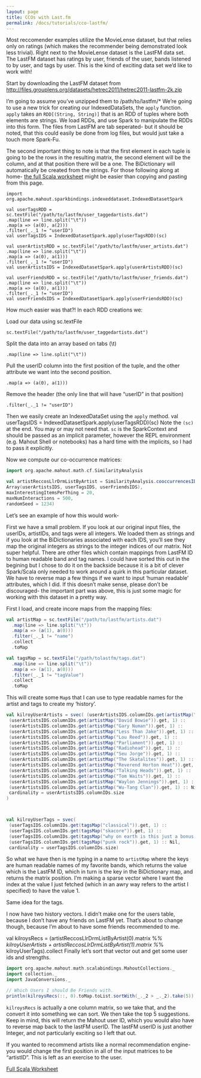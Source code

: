 ```yaml
---
layout: page
title: CCOs with Last.fm
permalink: /docs/tutorials/cco-lastfm/
---
```


Most reccomender examples utilize the MovieLense dataset, but that relies only on ratings (which makes the recommender being demonstrated look less trivial).  Right next to the MovieLense dataset is the LastFM data set.  The LastFM dataset has ratings by user, friends of the user, bands listened to by user, and tags by user.  This is the kind of exciting data set we’d like to work with!

Start by downloading the LastFM dataset from 
http://files.grouplens.org/datasets/hetrec2011/hetrec2011-lastfm-2k.zip

I’m going to assume you’ve unzipped them to /path/to/lastfm/*
We’re going to use a new trick for creating our IndexedDataSets, the `apply` function.  `apply` takes an `RDD[(String, String)]` that is an RDD of tuples where both elements are strings. We load RDDs, and use Spark to manipulate the RDDs into this form.  The files from LastFM are tab seperated- but it should be noted, that this could easily be done from log files, but would just take a touch more Spark-Fu.  

The second important thing to note is that the first element in each tuple is going to be the rows in the resulting matrix, the second element will be the column, and at that position there will be a one.  The BiDictionary will automatically be created from the strings. 
For those following along at home- [the full Scala worksheet](cco-lastfm.scala) might be easier than copying and pasting 
from this page.

```
import org.apache.mahout.sparkbindings.indexeddataset.IndexedDatasetSpark

val userTagsRDD = sc.textFile("/path/to/lastfm/user_taggedartists.dat")
.map(line => line.split("\t"))
.map(a => (a(0), a(2)))
.filter(_._1 != "userID")
val userTagsIDS = IndexedDatasetSpark.apply(userTagsRDD)(sc)

val userArtistsRDD = sc.textFile("/path/to/lastfm/user_artists.dat")
.map(line => line.split("\t"))
.map(a => (a(0), a(1)))
.filter(_._1 != "userID")
val userArtistsIDS = IndexedDatasetSpark.apply(userArtistsRDD)(sc)

val userFriendsRDD = sc.textFile("/path/to/lastfm/user_friends.dat")
.map(line => line.split("\t"))
.map(a => (a(0), a(1)))
.filter(_._1 != "userID")
val userFriendsIDS = IndexedDatasetSpark.apply(userFriendsRDD)(sc)
```

How much easier was that?! In each RDD creations we:

Load our data using sc.textFile
    
    sc.textFile("/path/to/lastfm/user_taggedartists.dat")

Split the data into an array based on tabs (\t)

    .map(line => line.split("\t"))

Pull the userID column into the first position of the tuple, and the other attribute we want into the second position.

    .map(a => (a(0), a(1)))

Remove the header (the only line that will have “userID” in that position)

    .filter(_._1 != "userID")

Then we easily create an IndexedDataSet using the `apply` method. 
val userTagsIDS = IndexedDatasetSpark.apply(userTagsRDD)(sc)
Note the `(sc)` at the end. You may or may not need that.  `sc` is the SparkContext and should be passed as an implicit parameter, however the REPL environment (e.g. Mahout Shell or notebooks) has a hard time with the implicits, so I had to pass it explicitly.  

Now we compute our co-occurrence matrices:
```scala
import org.apache.mahout.math.cf.SimilarityAnalysis

val artistReccosLlrDrmListByArtist = SimilarityAnalysis.cooccurrencesIDSs(
Array(userArtistsIDS, userTagsIDS, userFriendsIDS), 
maxInterestingItemsPerThing = 20,
maxNumInteractions = 500, 
randomSeed = 1234)
```


Let’s see an example of how this would work-

First we have a small problem. If you look at our original input files, the userIDs, artistIDs, and tags were all integers. We loaded them as strings and if you look at the BiDictionaries associated with each IDS, you’ll see they map the original integers as strings to the integer indices of our matrix. Not super helpful.  There are other files which contain mappings from LastFM ID to human readable band and tag names.  I could have sorted this out in the begining but I chose to do it on the backside because it is a bit of clever Spark/Scala only needed to work around a quirk in this particular dataset.  We have to reverse map a few things if we want to input ‘human readable’ attributes, which I did.  If this doesn’t make sense, please don’t be discouraged- the important part was above, this is just some magic for working with this dataset in a pretty way. 

First I load, and create incore maps from the mapping files:

```scala
val artistMap = sc.textFile("/path/to/lastfm/artists.dat")
  .map(line => line.split("\t"))
  .map(a => (a(1), a(0)))
  .filter(_._1 != "name")
  .collect
  .toMap

val tagsMap = sc.textFile("/path/tolastfm/tags.dat")
  .map(line => line.split("\t"))
  .map(a => (a(1), a(0)))
  .filter(_._1 != "tagValue")
  .collect
  .toMap

```

This will create some `Map`s that I can use to type readable names for the artist and tags to create my ‘history’.

```scala
val kilroyUserArtists = svec( (userArtistsIDS.columnIDs.get(artistMap("Beck")).get, 1) ::
 (userArtistsIDS.columnIDs.get(artistMap("David Bowie")).get, 1) ::
 (userArtistsIDS.columnIDs.get(artistMap("Gary Numan")).get, 1) ::
 (userArtistsIDS.columnIDs.get(artistMap("Less Than Jake")).get, 1) ::
 (userArtistsIDS.columnIDs.get(artistMap("Lou Reed")).get, 1) ::
 (userArtistsIDS.columnIDs.get(artistMap("Parliament")).get, 1) ::
 (userArtistsIDS.columnIDs.get(artistMap("Radiohead")).get, 1) ::
 (userArtistsIDS.columnIDs.get(artistMap("Seu Jorge")).get, 1) ::
 (userArtistsIDS.columnIDs.get(artistMap("The Skatalites")).get, 1) ::
 (userArtistsIDS.columnIDs.get(artistMap("Reverend Horton Heat")).get, 1) ::
 (userArtistsIDS.columnIDs.get(artistMap("Talking Heads")).get, 1) ::
 (userArtistsIDS.columnIDs.get(artistMap("Tom Waits")).get, 1) ::
 (userArtistsIDS.columnIDs.get(artistMap("Waylon Jennings")).get, 1) ::
 (userArtistsIDS.columnIDs.get(artistMap("Wu-Tang Clan")).get, 1) :: Nil, 
 cardinality = userArtistsIDS.columnIDs.size
)



val kilroyUserTags = svec(
 (userTagsIDS.columnIDs.get(tagsMap("classical")).get, 1) ::
 (userTagsIDS.columnIDs.get(tagsMap("skacore")).get, 1) ::
 (userTagsIDS.columnIDs.get(tagsMap("why on earth is this just a bonus track")).get, 1) ::
 (userTagsIDS.columnIDs.get(tagsMap("punk rock")).get, 1) :: Nil,
 cardinality = userTagsIDS.columnIDs.size)
```

So what we have then is me typing in a name to `artistMap` where the keys are human readable names of my favorite bands, which returns the value which is the LastFM ID, which in turn is the key in the BiDictionary map, and returns the matrix position.  I’m making a sparse vector where I want the index at the value I just fetched (which in an awry way refers to the artist I specified) to have the value 1.  

Same idea for the tags. 

I now have two history vectors.  I didn’t make one for the users table, because I don’t have any friends on LastFM yet. That’s about to change though, because I’m about to have some friends recommended to me. 

val kilroysRecs = (artistReccosLlrDrmListByArtist(0).matrix %*% kilroyUserArtists + artistReccosLlrDrmListByArtist(1).matrix %*% kilroyUserTags).collect
Finally let’s sort that vector out and get some user ids and strengths. 
```scala
import org.apache.mahout.math.scalabindings.MahoutCollections._
import collection._
import JavaConversions._

// Which Users I should Be Friends with.
println(kilroysRecs(::, 0).toMap.toList.sortWith(_._2 > _._2).take(5))

```

`kilroysRecs` is actually a one column matrix, so we take that, and the convert it into something we can sort. We then take the top 5 suggestions.  Keep in mind, this will return the Mahout user ID, which you would also have to reverse map back to the lastFM userID.  The lastFM userID is just another Integer, and not particularly exciting so I left that out. 

If you wanted to recommend artists like a normal recommendation engine- you would change the first position in all of the input matrices to be “artistID”. This is left as an exercise to the user. 

[Full Scala Worksheet](cco-lastfm.scala)
